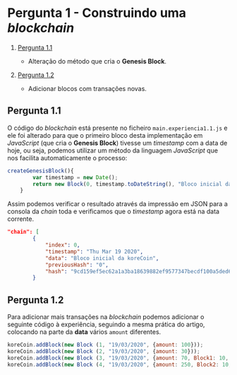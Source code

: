 # Pergunta 1 - Construindo uma *blockchain*

1. [Pergunta 1.1](#pergunta-11)
    - Alteração do método que cria o **Genesis Block**.
  
2. [Pergunta 1.2](#pergunta-12)
    - Adicionar blocos com transações novas.

## Pergunta 1.1

O código do *blockchain* está presente no ficheiro `main.experiencia1.1.js` e ele foi alterado para que o primeiro bloco desta implementação em *JavaScript* (que cria o **Genesis Block**) tivesse um *timestamp* com a data de hoje, ou seja, podemos utilizar um método da linguagem *JavaScript* que nos facilita automaticamente o processo:

```js
createGenesisBlock(){
        var timestamp = new Date();
        return new Block(0, timestamp.toDateString(), "Bloco inicial da koreCoin", "0");
    }
```

Assim podemos verificar o resultado através da impressão em JSON para a consola da *chain* toda e verificamos que o *timestamp* agora está na data corrente.

```json
"chain": [
        {
            "index": 0,
            "timestamp": "Thu Mar 19 2020",
            "data": "Bloco inicial da koreCoin",
            "previousHash": "0",
            "hash": "9cd159ef5ec62a1a3ba18639882ef9577347becdf100a5ded6cc4fa28299ba52"
        }
```
## Pergunta 1.2

Para adicionar mais transações na *blockchain* podemos adicionar o seguinte código à experiência, seguindo a mesma prática do artigo, colocando na parte da **data** vários `amount` diferentes.

```js
koreCoin.addBlock(new Block (1, "19/03/2020", {amount: 100}));
koreCoin.addBlock(new Block (2, "19/03/2020", {amount: 30}));
koreCoin.addBlock(new Block (3, "19/03/2020", {amount: 70, Block1: 10, Block3: 30}));
koreCoin.addBlock(new Block (4, "19/03/2020", {amount: 250, Block2: 10, Block3: 10}));
```